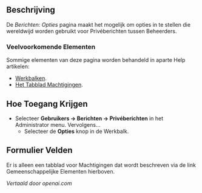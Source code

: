 <!-- Filename: Help4.x:Messages:_Options  / Display title: Berichten: Opties -->

## Beschrijving

De *Berichten: Opties* pagina maakt het mogelijk om opties in te stellen die wereldwijd worden gebruikt voor Privéberichten tussen Beheerders.

### Veelvoorkomende Elementen

Sommige elementen van deze pagina worden behandeld in aparte Help artikelen:

* [Werkbalken](jdocmanual?article=help/common-elements/toolbars).
* [Het Tabblad Machtigingen](jdocmanual?article=help/common-elements/edit-permissions).

## Hoe Toegang Krijgen

- Selecteer **Gebruikers → Berichten → Privéberichten** in het
  Administrator menu. Vervolgens...
  - Selecteer de **Opties** knop in de Werkbalk.

## Formulier Velden

Er is alleen een tabblad voor Machtigingen dat wordt beschreven via de link Gemeenschappelijke Elementen hierboven.

*Vertaald door openai.com*

